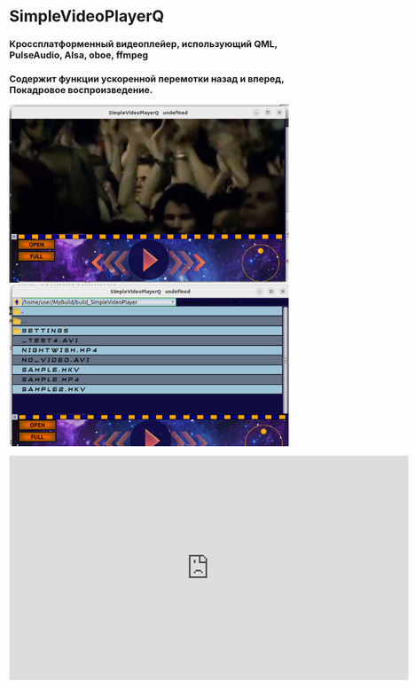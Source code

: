 # SimpleVideoPlayerQ
### Кроссплатформенный видеоплейер, использующий QML, PulseAudio, Alsa, oboe, ffmpeg
### Содержит функции ускоренной перемотки назад и вперед, Покадровое воспроизведение.
![Basic View](https://github.com/Pin80/SimpleVideoPlayerQ/blob/main/screen1.png)
![Basic View](https://github.com/Pin80/SimpleVideoPlayerQ/blob/main/screen2.png)
<iframe width="720" height="405" src="https://rutube.ru/play/embed/95dabd5302648a7de19459ace3d1a130/" frameBorder="0" allow="clipboard-write; autoplay" webkitAllowFullScreen mozallowfullscreen allowFullScreen></iframe>
